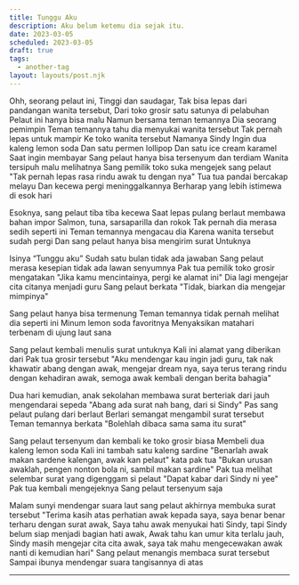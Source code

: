 ```yaml
---
title: Tunggu Aku
description: Aku belum ketemu dia sejak itu.
date: 2023-03-05
scheduled: 2023-03-05
draft: true
tags:
  - another-tag
layout: layouts/post.njk
---
```


Ohh, seorang pelaut ini,
Tinggi dan saudagar,
Tak bisa lepas dari pandangan wanita tersebut,
Dari toko grosir satu satunya di pelabuhan
Pelaut ini hanya bisa malu
Namun bersama teman temannya
Dia seorang pemimpin
Teman temannya tahu dia menyukai wanita tersebut
Tak pernah lepas untuk mampir
Ke toko wanita tersebut
Namanya Sindy
Ingin dua kaleng lemon soda
Dan satu permen lollipop
Dan satu ice cream karamel
Saat ingin membayar
Sang pelaut hanya bisa tersenyum dan terdiam
Wanita tersipuh malu melihatnya
Sang pemilik toko suka mengejek sang pelaut
"Tak pernah lepas rasa rindu awak tu dengan nya" Tua tua pandai bercakap melayu
Dan kecewa pergi meninggalkannya
Berharap yang lebih istimewa di esok hari

Esoknya, sang pelaut tiba tiba kecewa
Saat lepas pulang berlaut membawa bahan impor
Salmon, tuna, sarsaparilla dan rokok
Tak pernah dia merasa sedih seperti ini
Teman temannya mengacau dia
Karena wanita tersebut sudah pergi
Dan sang pelaut hanya bisa mengirim surat
Untuknya

Isinya
“Tunggu aku”
Sudah satu bulan tidak ada jawaban
Sang pelaut merasa kesepian
tidak ada lawan senyumnya
Pak tua pemilik toko grosir mengatakan
"Jika kamu mencintainya, pergi ke alamat ini"
Dia lagi mengejar cita citanya
menjadi guru
Sang pelaut berkata
"Tidak, biarkan dia mengejar mimpinya"

Sang pelaut hanya bisa termenung
Teman temannya tidak pernah melihat dia seperti ini
Minum lemon soda favoritnya
Menyaksikan matahari terbenam di ujung laut sana

Sang pelaut kembali menulis surat untuknya
Kali ini alamat yang diberikan dari Pak tua grosir tersebut
"Aku mendengar kau ingin jadi guru, tak nak khawatir abang dengan awak, mengejar dream nya, saya terus terang rindu dengan kehadiran awak, semoga awak kembali dengan berita bahagia"

Dua hari kemudian, anak sekolahan membawa surat berteriak dari jauh mengendarai sepeda
"Abang ada surat nah bang, dari si Sindy"
Pas sang pelaut pulang dari berlaut
Berlari semangat mengambil surat tersebut
Teman temannya berkata "Bolehlah dibaca sama sama itu surat"

Sang pelaut tersenyum dan kembali ke toko grosir biasa
Membeli dua kaleng lemon soda
Kali ini tambah satu kaleng sardine
"Benarlah awak makan sardene kalengan, awak kan pelaut" kata pak tua
"Bukan urusan awaklah, pengen nonton bola ni, sambil makan sardine"
Pak tua melihat selembar surat yang digenggam si pelaut
"Dapat kabar dari Sindy ni yee" Pak tua kembali mengejeknya
Sang pelaut tersenyum saja

Malam sunyi mendengar suara laut
sang pelaut akhirnya membuka surat tersebut
"Terima kasih atas perhatian awak kepada saya, saya benar benar terharu dengan surat awak,
Saya tahu awak menyukai hati Sindy, tapi Sindy belum siap menjadi bagian hati awak,
Awak tahu kan umur kita terlalu jauh, Sindy masih mengejar cita cita awak, saya tak mahu
mengecewakan awak nanti di kemudian hari"
Sang pelaut menangis membaca surat tersebut
Sampai ibunya mendengar suara tangisannya di atas


---